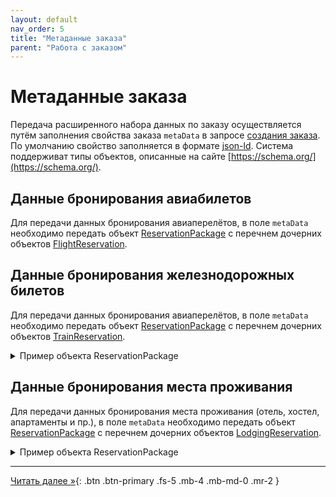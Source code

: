 ```yaml
---
layout: default
nav_order: 5
title: "Метаданные заказа"
parent: "Работа с заказом"
---
```


# Метаданные заказа

Передача расширенного набора данных по заказу осуществляется путём заполнения свойства заказа `metaData`
в запросе [создания заказа](/docs/order/create/). По умолчанию свойство заполняется в формате [json-ld](https://json-ld.org/).
Система поддерживат типы объектов, описанные на сайте [https://schema.org/](https://schema.org/).

## Данные бронирования авиабилетов

Для передачи данных бронирования авиаперелётов, в поле `metaData`
необходимо передать объект [ReservationPackage](https://schema.org/ReservationPackage) с перечнем
дочерних объектов [FlightReservation](https://schema.org/FlightReservation).

## Данные бронирования железнодорожных билетов

Для передачи данных бронирования авиаперелётов, в поле `metaData`
необходимо передать объект [ReservationPackage](https://schema.org/ReservationPackage) с перечнем
дочерних объектов [TrainReservation](https://schema.org/TrainReservation).

<details>
  <summary>Пример объекта ReservationPackage</summary>
<section markdown="1">
``` json
{
  "@type": "ReservationPackage",
  "subReservation": [
  {
    "@type": "TrainReservation",
    "bookingTime": "2021-05-15T12:22:01",
    "reservationId": "123456",
    "reservationStatus": "https://schema.org/ReservationConfirmed",
    "reservationFor": {
      "@type": "TrainTrip",
      "departureStation": {
        "@type": "TrainStation",
        "name": "Moscow Kievskyi"
      },
      "departureTime": "2021-06-04T10:30:00+01:00",
      "arrivalStation": {
        "@type": "TrainStation",
        "name": "St. Petersburg Central"
      },
      "arrivalTime": "2021-06-04T03:10:00+01:00"
    },
    "underName": {
      "@type": "Person",
      "name": "Сергей Иванов"
    },
    "provider": {
      "@type": "Organization",
      "name": "Sapsan"
    },
    "priceCurrency": "RUB",
    "totalPrice": 10564.00	
  }]
}
```
</section>
</details>


## Данные бронирования места проживания

Для передачи данных бронирования места проживания (отель, хостел, апартаменты и пр.), в поле `metaData`
необходимо передать объект [ReservationPackage](https://schema.org/ReservationPackage) с перечнем
дочерних объектов [LodgingReservation](https://schema.org/LodgingReservation).

<details>
  <summary>Пример объекта ReservationPackage</summary>
<section markdown="1">
``` json
{
  "@type": "ReservationPackage",
  "subReservation": [
  {
    "@type": "LodgingReservation",
    "reservationId": "YQVM18",
    "reservationStatus": "https://schema.org/ReservationConfirmed",
    "underName": {
      "@type": "Person",
      "name": "Андрей Макаров"
    },
    "reservationFor": {
      "@type": "LodgingBusiness",
      "name": "Гранд Отель Европа",
      "address": {
        "@type": "PostalAddress",
        "streetAddress": "ул. Михайловская, д. 1/7",
        "addressLocality": "Санкт-Петербург",
        "addressRegion": "Санкт-Петербург",
        "postalCode": "191186",
        "addressCountry": "RU"
      },
      "telephone": "+7 (812) 329-6000"
    },
    "checkinTime": "2021-02-21T16:00:00-08:00",
    "checkoutTime": "2021-02-23T11:00:00-08:00"
  }]
}
```
</section>
</details>

---

[Читать далее &raquo;](/docs/refund){: .btn .btn-primary .fs-5 .mb-4 .mb-md-0 .mr-2 }
